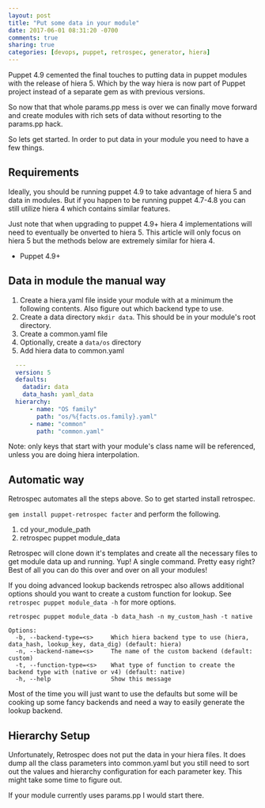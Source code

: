 ```yaml
---
layout: post
title: "Put some data in your module"
date: 2017-06-01 08:31:20 -0700
comments: true
sharing: true
categories: [devops, puppet, retrospec, generator, hiera]
---
```

Puppet 4.9 cemented the final touches to putting data in puppet modules with the release of hiera 5.
Which by the way hiera is now part of Puppet project instead of a separate gem as with previous versions.

So now that that whole params.pp mess is over we can finally move forward and create modules with rich sets
of data without resorting to the params.pp hack.

So lets get started. In order to put data in your module you need to have a few things.

## Requirements
Ideally, you should be running puppet 4.9 to take advantage of hiera 5 and data in modules.
But if you happen to be running puppet 4.7-4.8 you can still utilize hiera 4 which contains similar features.  

Just note that when upgrading to puppet 4.9+ hiera 4 implementations will need to eventually be onverted to hiera 5.
This article will only focus on hiera 5 but the methods below are extremely similar for hiera 4.

 * Puppet 4.9+  

## Data in module the manual way
  1. Create a hiera.yaml file inside your module with at a minimum the following contents.  Also figure out which backend type to use.
  2. Create a data directory `mkdir data`. This should be in your module's root directory.
  3. Create a common.yaml file
  4. Optionally, create a `data/os` directory
  5. Add hiera data to common.yaml

```yaml
  ---
  version: 5
  defaults:
    datadir: data
    data_hash: yaml_data
  hierarchy:
      - name: "OS family"
        path: "os/%{facts.os.family}.yaml"
      - name: "common"
        path: "common.yaml"
```

  Note: only keys that start with your module's class name will be referenced, unless you are doing hiera interpolation.

## Automatic way
Retrospec automates all the steps above. So to get started install retrospec.

`gem install puppet-retrospec facter` and perform the following.

1. cd your_module_path
2. retrospec puppet module_data

Retrospec will clone down it's templates and create all the necessary files to get module data up and running. Yup! A single command.  Pretty easy right?  Best of all you can do this over and over on all your modules!

If you doing advanced lookup backends retrospec also allows additional options should you want to create a custom function for lookup.  See `retrospec puppet module_data -h` for more options.

`retrospec puppet module_data -b data_hash -n my_custom_hash -t native`


```
Options:
  -b, --backend-type=<s>     Which hiera backend type to use (hiera, data_hash, lookup_key, data_dig) (default: hiera)
  -n, --backend-name=<s>     The name of the custom backend (default: custom)
  -t, --function-type=<s>    What type of function to create the backend type with (native or v4) (default: native)
  -h, --help                 Show this message
```

Most of the time you will just want to use the defaults but some will be cooking up some fancy backends and need a way to easily generate the lookup backend.

## Hierarchy Setup
Unfortunately, Retrospec does not put the data in your hiera files. It does dump all the class parameters into common.yaml but you still need to sort out the values and hierarchy configuration for each parameter key. This might take some time to figure out.

If your module currently uses params.pp I would start there.
